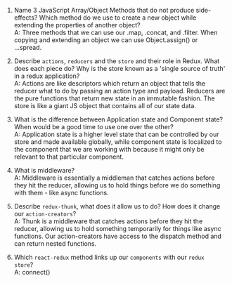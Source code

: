 1.  Name 3 JavaScript Array/Object Methods that do not produce side-effects? Which method do we use to create a new object while extending the properties of another object?  
A: Three methods that we can use our .map, .concat, and .filter. When copying and extending an object we can use Object.assign() or ...spread.  

1.  Describe `actions`, `reducers` and the `store` and their role in Redux. What does each piece do? Why is the store known as a 'single source of truth' in a redux application?  
A: Actions are like descriptors which return an object that tells the reducer what to do by passing an action type and payload. Reducers are the pure functions that return new state in an immutable fashion. The store is like a giant JS object that contains all of our state data.  

1.  What is the difference between Application state and Component state? When would be a good time to use one over the other?  
A: Application state is a higher level state that can be controlled by our store and made available globally, while component state is localized to the component that we are working with because it might only be relevant to that particular component.  

1.  What is middleware?  
A: Middleware is essentially a middleman that catches actions before they hit the reducer, allowing us to hold things before we do something with them - like async functions.  

1.  Describe `redux-thunk`, what does it allow us to do? How does it change our `action-creators`?  
A: Thunk is a middleware that catches actions before they hit the reducer, allowing us to hold something temporarily for things like async functions. Our action-creators have access to the dispatch method and can return nested functions.  

1.  Which `react-redux` method links up our `components` with our `redux store`?  
A: connect()

